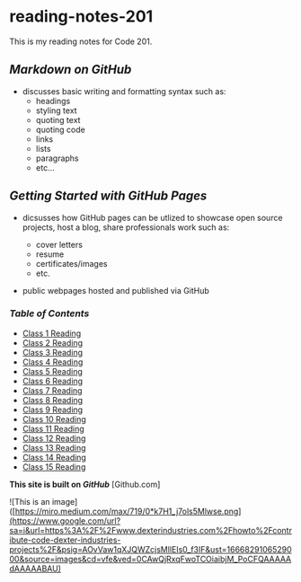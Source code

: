 # reading-notes-201
This is my reading notes for Code 201.

## *Markdown on GitHub*

- discusses basic writing and formatting syntax such as:
  - headings
  - styling text
  - quoting text
  - quoting code
  - links
  - lists
  - paragraphs
  - etc...


## *Getting Started with GitHub Pages*

- dicsusses how GitHub pages can be utlized to showcase open source projects, host a blog, share professionals work such as:
  - cover letters
  - resume
  - certificates/images
  - etc.
  
- public webpages hosted and published via GitHub


### *Table of Contents*

- [Class 1 Reading](class1.md)      
- [Class 2 Reading](class2.md)
- [Class 3 Reading](class3.md)
- [Class 4 Reading](class4.md)
- [Class 5 Reading](class5.md)
- [Class 6 Reading](class6.md)
- [Class 7 Reading](class7.md)
- [Class 8 Reading](class8.md)
- [Class 9 Reading](class9.md)
- [Class 10 Reading](class10.md)
- [Class 11 Reading](class11.md)
- [Class 12 Reading](class12.md)
- [Class 13 Reading](class13.md)
- [Class 14 Reading](class14.md)
- [Class 15 Reading](class15.md)


**This site is built on _GitHub_** [Github.com]

![This is an image]([https://miro.medium.com/max/719/0*k7H1_j7ols5Mlwse.png](https://www.google.com/url?sa=i&url=https%3A%2F%2Fwww.dexterindustries.com%2Fhowto%2Fcontribute-code-dexter-industries-projects%2F&psig=AOvVaw1qXJQWZcjsMllEIs0_f3IF&ust=1666829106529000&source=images&cd=vfe&ved=0CAwQjRxqFwoTCOiaibjM_PoCFQAAAAAdAAAAABAU)
